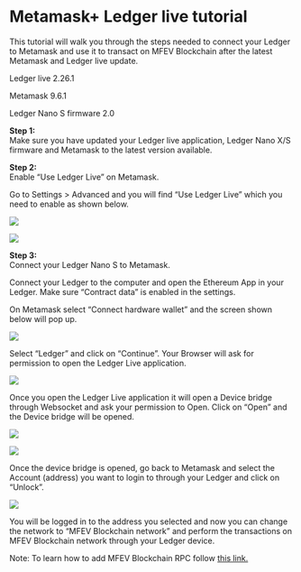 # Metamask+ Ledger live tutorial

This tutorial will walk you through the steps needed to connect your Ledger to Metamask and use it to transact on MFEV Blockchain after the latest Metamask and Ledger live update.

Ledger live 2.26.1

Metamask 9.6.1

Ledger Nano S firmware 2.0

**Step 1:**  
Make sure you have updated your Ledger live application, Ledger Nano X/S firmware and Metamask to the latest version available.

**Step 2:**  
Enable “Use Ledger Live” on Metamask.

Go to Settings &gt; Advanced and you will find “Use Ledger Live” which you need to enable as shown below.

![](../.gitbook/assets/1%20%2816%29.png)

![](../.gitbook/assets/0%20%2812%29.png)

**Step 3:**  
Connect your Ledger Nano S to Metamask.

Connect your Ledger to the computer and open the Ethereum App in your Ledger. Make sure “Contract data” is enabled in the settings.

On Metamask select “Connect hardware wallet” and the screen shown below will pop up.

![](../.gitbook/assets/2%20%2815%29.png)

Select “Ledger” and click on “Continue”. Your Browser will ask for permission to open the Ledger Live application.

![](../.gitbook/assets/3%20%2814%29.png)

Once you open the Ledger Live application it will open a Device bridge through Websocket and ask your permission to Open. Click on “Open” and the Device bridge will be opened.

![](../.gitbook/assets/4%20%2814%29.png)

![](../.gitbook/assets/5%20%2811%29.png)

Once the device bridge is opened, go back to Metamask and select the Account \(address\) you want to login to through your Ledger and click on “Unlock”.

![](../.gitbook/assets/6%20%2811%29.png)

You will be logged in to the address you selected and now you can change the network to “MFEV Blockchain network” and perform the transactions on MFEV Blockchain network through your Ledger device.

Note: To learn how to add MFEV Blockchain RPC follow [this link.](https://doc.mediablock.ai/the-MFEV-studio/getting-started/how-to-add-MFEV-to-your-metamask)
